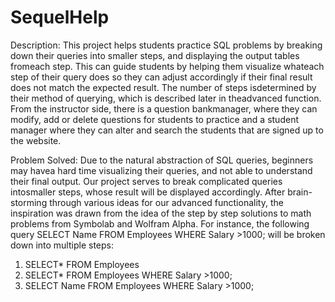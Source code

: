 # SequelHelp

Description: This project helps students practice SQL problems by breaking down their queries into smaller steps, and displaying the output tables fromeach  step.   This  can  guide  students  by  helping  them  visualize  whateach  step  of  their  query  does  so  they  can  adjust  accordingly  if  their final result does not match the expected result. The number of steps isdetermined by their method of querying, which is described later in theadvanced function.  From the instructor side, there is a question bankmanager, where they can modify, add or delete questions for students to practice and a student manager where they can alter and search the students that are signed up to the website. 

Problem Solved: Due to the natural abstraction of SQL queries, beginners may havea hard time visualizing their queries, and not able to understand their final  output.  Our  project  serves  to  break  complicated  queries  intosmaller steps, whose result will be displayed accordingly.  After brain-storming through various ideas for our advanced functionality, the inspiration was drawn from the idea of the step by step solutions to math problems from Symbolab and Wolfram Alpha. For instance, the following query SELECT Name FROM Employees WHERE Salary >1000;
will be broken down into multiple steps:
</br>
1) SELECT* FROM Employees
2) SELECT* FROM Employees WHERE Salary >1000;
3) SELECT Name FROM Employees WHERE Salary >1000;


